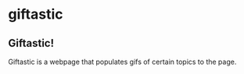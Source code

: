 # giftastic
<h2> Giftastic!</h2>
Giftastic is a webpage that populates gifs of certain topics to the page.
